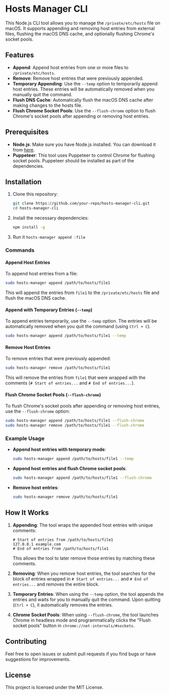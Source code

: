 
# Hosts Manager CLI

This Node.js CLI tool allows you to manage the `/private/etc/hosts` file on macOS. It supports appending and removing host entries from external files, flushing the macOS DNS cache, and optionally flushing Chrome's socket pools.

## Features

- **Append**: Append host entries from one or more files to `/private/etc/hosts`.
- **Remove**: Remove host entries that were previously appended.
- **Temporary Appending**: Use the `--temp` option to temporarily append host entries. These entries will be automatically removed when you manually quit the command.
- **Flush DNS Cache**: Automatically flush the macOS DNS cache after making changes to the hosts file.
- **Flush Chrome Socket Pools**: Use the `--flush-chrome` option to flush Chrome's socket pools after appending or removing host entries.

## Prerequisites

- **Node.js**: Make sure you have Node.js installed. You can download it from [here](https://nodejs.org/).
- **Puppeteer**: This tool uses Puppeteer to control Chrome for flushing socket pools. Puppeteer should be installed as part of the dependencies.

## Installation

1. Clone this repository:
   ```bash
   git clone https://github.com/your-repo/hosts-manager-cli.git
   cd hosts-manager-cli
   ```

2. Install the necessary dependencies:
   ```bash
   npm install -g
   ```

3. Run it `hosts-manager append :file`


### Commands

#### Append Host Entries

To append host entries from a file:

```bash
sudo hosts-manager append /path/to/hosts/file1
```

This will append the entries from `file1` to the `/private/etc/hosts` file and flush the macOS DNS cache.

#### Append with Temporary Entries (`--temp`)

To append entries temporarily, use the `--temp` option. The entries will be automatically removed when you quit the command (using `Ctrl + C`).

```bash
sudo hosts-manager append /path/to/hosts/file1 --temp
```

#### Remove Host Entries

To remove entries that were previously appended:

```bash
sudo hosts-manager remove /path/to/hosts/file1
```

This will remove the entries from `file1` that were wrapped with the comments (`# Start of entries...` and `# End of entries...`).

#### Flush Chrome Socket Pools (`--flush-chrome`)

To flush Chrome's socket pools after appending or removing host entries, use the `--flush-chrome` option:

```bash
sudo hosts-manager append /path/to/hosts/file1 --flush-chrome
sudo hosts-manager remove /path/to/hosts/file1 --flush-chrome
```

### Example Usage

- **Append host entries with temporary mode**:
  ```bash
  sudo hosts-manager append /path/to/hosts/file1 --temp
  ```

- **Append host entries and flush Chrome socket pools**:
  ```bash
  sudo hosts-manager append /path/to/hosts/file1 --flush-chrome
  ```

- **Remove host entries**:
  ```bash
  sudo hosts-manager remove /path/to/hosts/file1
  ```

## How It Works

1. **Appending**: The tool wraps the appended host entries with unique comments:
   ```
   # Start of entries from /path/to/hosts/file1
   127.0.0.1 example.com
   # End of entries from /path/to/hosts/file1
   ```
   This allows the tool to later remove those entries by matching these comments.

2. **Removing**: When you remove host entries, the tool searches for the block of entries wrapped in `# Start of entries...` and `# End of entries...` and removes the entire block.

3. **Temporary Entries**: When using the `--temp` option, the tool appends the entries and waits for you to manually quit the command. Upon quitting (`Ctrl + C`), it automatically removes the entries.

4. **Chrome Socket Pools**: When using `--flush-chrome`, the tool launches Chrome in headless mode and programmatically clicks the "Flush socket pools" button in `chrome://net-internals/#sockets`.

## Contributing

Feel free to open issues or submit pull requests if you find bugs or have suggestions for improvements.

## License

This project is licensed under the MIT License.
